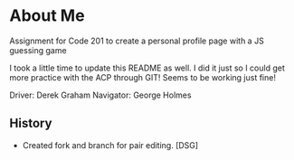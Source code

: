 # About Me
Assignment for Code 201 to create a personal profile page with a JS guessing game

I took a little time to update this README as well.
I did it just so I could get more practice with the ACP through GIT!
Seems to be working just fine!

Driver: Derek Graham
Navigator: George Holmes

## History
- Created fork and branch for pair editing. [DSG]
